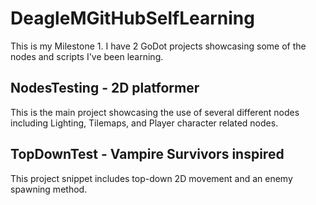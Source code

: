 # DeagleMGitHubSelfLearning
This is my Milestone 1. I have 2 GoDot projects showcasing some of the nodes and scripts I've been learning.

## NodesTesting - 2D platformer
This is the main project showcasing the use of several different nodes including Lighting, Tilemaps, and Player character related nodes.

## TopDownTest - Vampire Survivors inspired
This project snippet includes top-down 2D movement and an enemy spawning method.